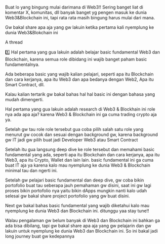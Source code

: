 Buat lo yang bingung mulai darimana di Web3!!
Sering banget liat di komentar X, komunitas, dll banyak banget yg pengen masuk ke dunia Web3&Blockchain ini, tapi rata rata masih bingung harus mulai dari mana.

Gw bakal share apa aja yang gw lakuin ketika pertama kali nyemplung ke dunia Web3&Blokchain ini

A thread

1️⃣  Hal pertama yang gua lakuin adalah belajar basic fundamental Web3 dan Blockchain, karena semua role dibidang ini wajib banget paham basic fundamentalnya.

Ada beberapa basic yang wajib kalian pelajari, seperti apa itu Blockchain dan cara kerjanya, apa itu Web3 dan apa bedanya dengan Web2, Apa itu Smart Contract, dll.

Kalau kalian tertarik gw bakal bahas hal hal basic ini dengan bahasa yang mudah dimengerti.



Hal pertama yang gua lakuin adalah research di Web3 & Blockhain ini role nya ada apa aja? karena Web3 & Blockchain ini ga cuma trading crypto aja ya.

Setelah gw tau role role tersebut gua coba pilih salah satu role yang menurut gw cocok dan sesuai dengan background gw, karena background gw IT jadi gw pilih buat jadi Developer Web3 atau Smart Contract

Setelah itu gua langsung deep dive ke role tersebut dan memahami basic fundamental yang ada, seperti apa itu Blockchain dan cara kerjanya, apa itu Web3, apa itu Crypto, Wallet dan lain lain. basic fundamental ini ga cuma buat IT aja ya karena kalo mau nyemplung ke dunia Web3 & Blockchain minimal tau dan ngerti ini.

Setelah gw pelajari basic fundamental dan deep dive, gw coba bikin portofolio buat tau seberapa jauh pemahaman gw disini, saat ini gw lagi proses bikin portofolio nya yaitu bikin dApps mungkin nanti kalo udah selesai gw bakal share project portofolio yang gw buat disini.

Next gw bakal bahas basic fundamental yang wajib diketahui kalo mau nyemplung ke dunia Web3 dan Blockchain ini. ditunggu yaa stay tune!!

Walau pengalaman gw belum banyak di Web3 dan Blockchain ini bahkan ga ada bisa dibilang, tapi gw bakal share apa aja yang gw pelajarin dan gw lakuin untuk nyemplung ke dunia Web3 dan Blockchain ini. So ini bakal jadi long journey buat gw kedepannya